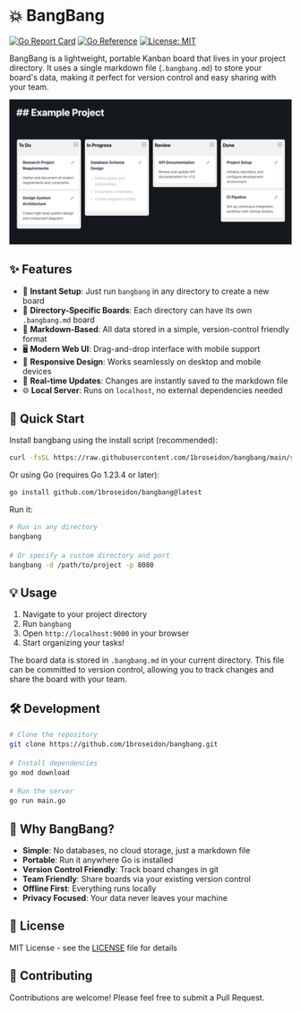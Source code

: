# 💥 BangBang

[![Go Report Card](https://goreportcard.com/badge/github.com/1broseidon/bangbang)](https://goreportcard.com/report/github.com/1broseidon/bangbang)
[![Go Reference](https://pkg.go.dev/badge/github.com/1broseidon/bangbang.svg)](https://pkg.go.dev/github.com/1broseidon/bangbang)
[![License: MIT](https://img.shields.io/badge/License-MIT-yellow.svg)](https://opensource.org/licenses/MIT)

BangBang is a lightweight, portable Kanban board that lives in your project directory. It uses a single markdown file (`.bangbang.md`) to store your board's data, making it perfect for version control and easy sharing with your team.

![Example Project](example_project.png)

## ✨ Features

- 🚀 **Instant Setup**: Just run `bangbang` in any directory to create a new board
- 📁 **Directory-Specific Boards**: Each directory can have its own `.bangbang.md` board
- 🎯 **Markdown-Based**: All data stored in a simple, version-control friendly format
- 🖥️ **Modern Web UI**: Drag-and-drop interface with mobile support
- 🎨 **Responsive Design**: Works seamlessly on desktop and mobile devices
- 🔄 **Real-time Updates**: Changes are instantly saved to the markdown file
- 🌐 **Local Server**: Runs on `localhost`, no external dependencies needed

## 🚀 Quick Start

Install bangbang using the install script (recommended):

```bash
curl -fsSL https://raw.githubusercontent.com/1broseidon/bangbang/main/scripts/install.sh | bash
```

Or using Go (requires Go 1.23.4 or later):

```bash
go install github.com/1broseidon/bangbang@latest
```

Run it:

```bash
# Run in any directory
bangbang

# Or specify a custom directory and port
bangbang -d /path/to/project -p 8080
```

## 💡 Usage

1. Navigate to your project directory
2. Run `bangbang`
3. Open `http://localhost:9000` in your browser
4. Start organizing your tasks!

The board data is stored in `.bangbang.md` in your current directory. This file can be committed to version control, allowing you to track changes and share the board with your team.

## 🛠️ Development

```bash
# Clone the repository
git clone https://github.com/1broseidon/bangbang.git

# Install dependencies
go mod download

# Run the server
go run main.go
```

## 🎯 Why BangBang?

- **Simple**: No databases, no cloud storage, just a markdown file
- **Portable**: Run it anywhere Go is installed
- **Version Control Friendly**: Track board changes in git
- **Team Friendly**: Share boards via your existing version control
- **Offline First**: Everything runs locally
- **Privacy Focused**: Your data never leaves your machine

## 📝 License

MIT License - see the [LICENSE](LICENSE) file for details

## 🤝 Contributing

Contributions are welcome! Please feel free to submit a Pull Request.
